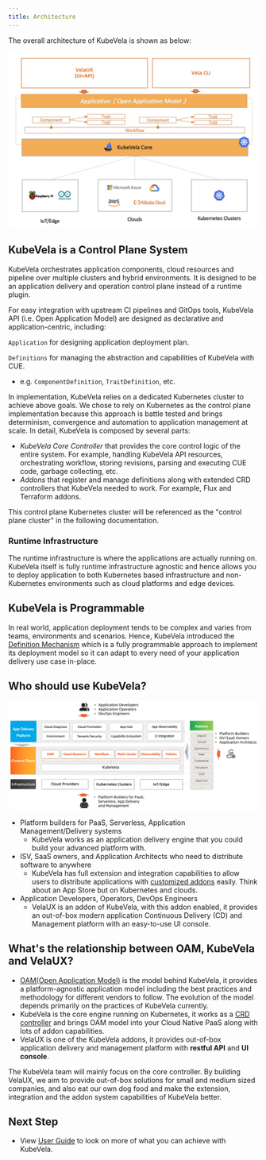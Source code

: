 ```yaml
---
title: Architecture
---
```


The overall architecture of KubeVela is shown as below:

![alt](../resources/system-arch.jpg)

## KubeVela is a Control Plane System

KubeVela orchestrates application components, cloud resources and pipeline over multiple clusters and hybrid environments. It is designed to be an application delivery and operation control plane instead of a runtime plugin.

For easy integration with upstream CI pipelines and GitOps tools, KubeVela API (i.e. Open Application Model) are designed as declarative and application-centric, including:

`Application` for designing application deployment plan.

`Definitions` for managing the abstraction and capabilities of KubeVela with CUE.

- e.g. `ComponentDefinition`, `TraitDefinition`, etc.

In implementation, KubeVela relies on a dedicated Kubernetes cluster to achieve above goals. We chose to rely on Kubernetes as the control plane implementation because this approach is battle tested and brings determinism, convergence and automation to application management at scale. In detail, KubeVela is composed by several parts:

- _KubeVela Core Controller_ that provides the core control logic of the entire system. For example, handling KubeVela API resources, orchestrating workflow, storing revisions, parsing and executing CUE code, garbage collecting, etc.
- _Addons_ that register and manage definitions along with extended CRD controllers that KubeVela needed to work. For example, Flux and Terraform addons.

This control plane Kubernetes cluster will be referenced as the "control plane cluster" in the following documentation.

### Runtime Infrastructure

The runtime infrastructure is where the applications are actually running on.
KubeVela itself is fully runtime infrastructure agnostic and hence allows you to deploy application to both Kubernetes based infrastructure and non-Kubernetes environments such as cloud platforms and edge devices.

## KubeVela is Programmable

In real world, application deployment tends to be complex and varies from teams, environments and scenarios. Hence, KubeVela introduced the [Definition Mechanism](./definition) which is a fully programmable approach to implement its deployment model so it can adapt to every need of your application delivery use case in-place.

## Who should use KubeVela?

![](../resources/vela-overview.jpg)

- Platform builders for PaaS, Serverless, Application Management/Delivery systems
	- KubeVela works as an application delivery engine that you could build your advanced platform with.
- ISV, SaaS owners, and Application Architects who need to distribute software to anywhere
	- KubeVela has full extension and integration capabilities to allow users to distribute applications with [customized addons](../platform-engineers/addon/intro) easily. Think about an App Store but on Kubernetes and clouds.
- Application Developers, Operators, DevOps Engineers
	- VelaUX is an addon of KubeVela, with this addon enabled, it provides an out-of-box modern application Continuous Delivery (CD) and Management platform with an easy-to-use UI console.


## What's the relationship between OAM, KubeVela and VelaUX?

- [OAM(Open Application Model)](https://github.com/oam-dev/spec) is the model behind KubeVela, it provides a platform-agnostic application model including the best practices and methodology for different vendors to follow. The evolution of the model depends primarily on the practices of KubeVela currently.
- KubeVela is the core engine running on Kubernetes, it works as a [CRD controller](https://kubernetes.io/docs/concepts/extend-kubernetes/api-extension/custom-resources/) and brings OAM model into your Cloud Native PaaS along with lots of addon capabilities.
- VelaUX is one of the KubeVela addons, it provides out-of-box application delivery and management platform with **restful API** and **UI console**.

The KubeVela team will mainly focus on the core controller. By building VelaUX, we aim to provide out-of-box solutions for small and medium sized companies, and also eat our own dog food and make the extension, integration and the addon system capabilities of KubeVela better. 

## Next Step

- View [User Guide](../tutorials/webservice) to look on more of what you can achieve with KubeVela.
